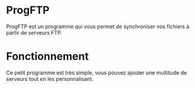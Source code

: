 ProgFTP
=======

ProgFTP est un programme qui vous permet de synchroniser vos fichiers à partir de serveurs FTP.

Fonctionnement
==============

Ce petit programme est très simple, vous pouvez ajouter une multitude de serveurs tout en les personnalisant.
